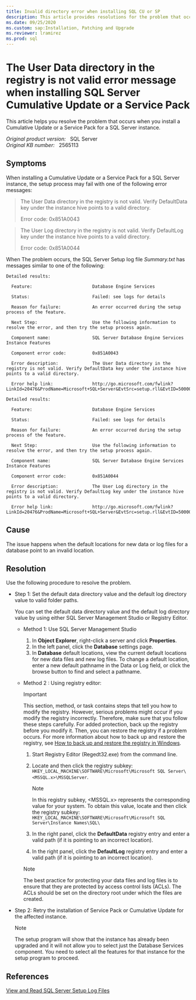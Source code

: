 ```yaml
---
title: Invalid directory error when installing SQL CU or SP
description: This article provides resolutions for the problem that occurs when you install a Cumulative Update or a Service Pack for a SQL Server instance.
ms.date: 09/25/2020
ms.custom: sap:Installation, Patching and Upgrade
ms.reviewer: lramirez
ms.prod: sql
---
```


# The User Data directory in the registry is not valid error message when installing SQL Server Cumulative Update or a Service Pack

This article helps you resolve the problem that occurs when you install a Cumulative Update or a Service Pack for a SQL Server instance.

_Original product version:_ &nbsp; SQL Server  
_Original KB number:_ &nbsp; 2565113

## Symptoms

When installing a Cumulative Update or a Service Pack for a SQL Server instance, the setup process may fail with one of the following error messages:

> The User Data directory in the registry is not valid. Verify DefaultData key under the instance hive   points to a valid directory.
>
> Error code: 0x851A0043

> The User Log directory in the registry is not valid. Verify DefaultLog key under the instance hive  points to a valid directory.
>
> Error code: 0x851A0044

When The problem occurs, the SQL Server Setup log file *Summary.txt* has messages similar to one of the following:

```console
Detailed results:

  Feature:                       Database Engine Services

  Status:                        Failed: see logs for details

  Reason for failure:            An error occurred during the setup process of the feature.

  Next Step:                     Use the following information to resolve the error, and then try the setup process again.

  Component name:                SQL Server Database Engine Services Instance Features

  Component error code:          0x851A0043

  Error description:             The User Data directory in the registry is not valid. Verify DefaultData key under the instance hive points to a valid directory.

  Error help link:               http://go.microsoft.com/fwlink?LinkId=20476&ProdName=Microsoft+SQL+Server&EvtSrc=setup.rll&EvtID=50000&ProdVer=11.0.7001.0&EvtType=0xD8FB5EBA%400x97A656BB%401306%4067&EvtType=0xD8FB5EBA%400x97A656BB%401306%4067
```

```console
Detailed results:

  Feature:                       Database Engine Services

  Status:                        Failed: see logs for details

  Reason for failure:            An error occurred during the setup process of the feature.

  Next Step:                     Use the following information to resolve the error, and then try the setup process again.

  Component name:                SQL Server Database Engine Services Instance Features

  Component error code:          0x851A0044

  Error description:             The User Log directory in the registry is not valid. Verify DefaultLog key under the instance hive points to a valid directory.

  Error help link:               http://go.microsoft.com/fwlink?LinkId=20476&ProdName=Microsoft+SQL+Server&EvtSrc=setup.rll&EvtID=50000&ProdVer=11.0.7001.0&EvtType=0xD8FB5EBA%400x97A656BB%401306%4068&EvtType=0xD8FB5EBA%400x97A656BB%401306%4068
```

## Cause

The issue happens when the default locations for new data or log files for a database point to an invalid location.

## Resolution

Use the following procedure to resolve the problem.

- Step 1: Set the default data directory value and the default log directory value to valid folder paths.

    You can set the default data directory value and the default log directory value by using either SQL Server Management Studio or Registry Editor.

  - Method 1: Use SQL Server Management Studio

    1. In **Object Explorer**, right-click a server and click **Properties**.
    2. In the left panel, click the **Database** settings page.
    3. In **Database** default locations, view the current default locations for new data files and new log files. To change a default location, enter a new default pathname in the Data or Log field, or click the browse button to find and select a pathname.

  - Method 2 : Using registry editor:

    > [!IMPORTANT]
    > This section, method, or task contains steps that tell you how to modify the registry. However, serious problems might occur if you modify the registry incorrectly. Therefore, make sure that you follow these steps carefully. For added protection, back up the registry before you modify it. Then, you can restore the registry if a problem occurs. For more information about how to back up and restore the registry, see [How to back up and restore the registry in Windows](https://support.microsoft.com/help/322756).

    1. Start Registry Editor (Regedt32.exe) from the command line.
    2. Locate and then click the registry subkey: `HKEY_LOCAL_MACHINE\SOFTWARE\Microsoft\Microsoft SQL Server\<MSSQL.x>\MSSQLServer`.

        > [!NOTE]
        > In this registry subkey, <MSSQL.x> represents the corresponding value for your system. To obtain this value, locate and then click the registry subkey: `HKEY_LOCAL_MACHINE\SOFTWARE\Microsoft\Microsoft SQL Server\Instance Names\SQL\`

    3. In the right panel, click the **DefaultData** registry entry and enter a valid path (if it is pointing to an incorrect location).
    4. In the right panel, click the **DefaultLog** registry entry and enter a valid path (if it is pointing to an incorrect location).

    > [!NOTE]
    > The best practice for protecting your data files and log files is to ensure that they are protected by access control lists (ACLs). The ACLs should be set on the directory root under which the files are created.

- Step 2: Retry the installation of Service Pack or Cumulative Update for the affected instance.

  > [!NOTE]
  > The setup program will show that the instance has already been upgraded and it will not allow you to select just the Database Services component. You need to select all the features for that instance for the setup program to proceed.

## References

[View and Read SQL Server Setup Log Files](/sql/database-engine/install-windows/view-and-read-sql-server-setup-log-files)
